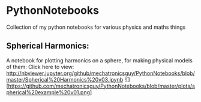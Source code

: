 # PythonNotebooks
Collection of my python notebooks for various physics and maths things

## Spherical Harmonics:
A notebook for plotting harmonics on a sphere, for making physical models of them: 
Click here to view: 
http://nbviewer.jupyter.org/github/mechatronicsguy/PythonNotebooks/blob/master/Spherical%20Harmonics%20v03.ipynb
![][https://github.com/mechatronicsguy/PythonNotebooks/blob/master/plots/spherical%20example%20v01.png]


